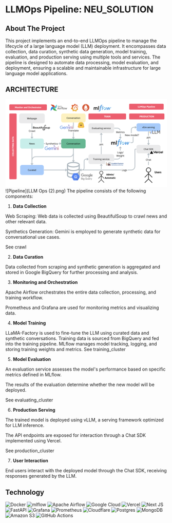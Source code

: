# LLMOps Pipeline: NEU_SOLUTION

<!-- ABOUT THE PROJECT -->
## About The Project

This project implements an end-to-end LLMOps pipeline to manage the lifecycle of a large language model (LLM) deployment. It encompasses data collection, data curation, synthetic data generation, model training, evaluation, and production serving using multiple tools and services. The pipeline is designed to automate data processing, model evaluation, and deployment, ensuring a scalable and maintainable infrastructure for large language model applications.

<!-- ARCHITECTURE -->
## ARCHITECTURE
![Architecture Diagram](diagrams.png)
![Pipeline](LLM Ops (2).png)
The pipeline consists of the following components:

1. **Data Collection**

Web Scraping: Web data is collected using BeautifulSoup to crawl news and other relevant data.

Synthetics Generation: Gemini is employed to generate synthetic data for conversational use cases.

See crawl

2. **Data Curation**

Data collected from scraping and synthetic generation is aggregated and stored in Google BigQuery for further processing and analysis.

3. **Monitoring and Orchestration**

Apache Airflow orchestrates the entire data collection, processing, and training workflow.

Prometheus and Grafana are used for monitoring metrics and visualizing data.

4. **Model Training**

LLaMA-Factory is used to fine-tune the LLM using curated data and synthetic conversations.
Training data is sourced from BigQuery and fed into the training pipeline.
MLflow manages model tracking, logging, and storing training weights and metrics.
See training_cluster

5. **Model Evaluation**

An evaluation service assesses the model's performance based on specific metrics defined in MLflow.

The results of the evaluation determine whether the new model will be deployed.

See evaluating_cluster

6. **Production Serving**

The trained model is deployed using vLLM, a serving framework optimized for LLM inference.

The API endpoints are exposed for interaction through a Chat SDK implemented using Vercel.

See production_cluster

7. **User Interaction**

End users interact with the deployed model through the Chat SDK, receiving responses generated by the LLM.

## Technology
![Docker](https://img.shields.io/badge/docker-%230db7ed.svg?style=for-the-badge&logo=docker&logoColor=white) ![mlflow](https://img.shields.io/badge/mlflow-%23d9ead3.svg?style=for-the-badge&logo=numpy&logoColor=blue) ![Apache Airflow](https://img.shields.io/badge/Apache%20Airflow-017CEE?style=for-the-badge&logo=Apache%20Airflow&logoColor=white) ![Google Cloud](https://img.shields.io/badge/GoogleCloud-%234285F4.svg?style=for-the-badge&logo=google-cloud&logoColor=white) ![Vercel](https://img.shields.io/badge/vercel-%23000000.svg?style=for-the-badge&logo=vercel&logoColor=white) ![Next JS](https://img.shields.io/badge/Next-black?style=for-the-badge&logo=next.js&logoColor=white) ![FastAPI](https://img.shields.io/badge/FastAPI-005571?style=for-the-badge&logo=fastapi) ![Grafana](https://img.shields.io/badge/grafana-%23F46800.svg?style=for-the-badge&logo=grafana&logoColor=white) ![Prometheus](https://img.shields.io/badge/Prometheus-E6522C?style=for-the-badge&logo=Prometheus&logoColor=white) ![Cloudflare](https://img.shields.io/badge/Cloudflare-F38020?style=for-the-badge&logo=Cloudflare&logoColor=white) ![Postgres](https://img.shields.io/badge/postgres-%23316192.svg?style=for-the-badge&logo=postgresql&logoColor=white) ![MongoDB](https://img.shields.io/badge/MongoDB-%234ea94b.svg?style=for-the-badge&logo=mongodb&logoColor=white) ![Amazon S3](https://img.shields.io/badge/Amazon%20S3-FF9900?style=for-the-badge&logo=amazons3&logoColor=white) ![GitHub Actions](https://img.shields.io/badge/github%20actions-%232671E5.svg?style=for-the-badge&logo=githubactions&logoColor=white)






